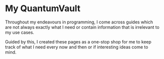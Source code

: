 # My QuantumVault

Throughout my endeavours in programming, I come across guides which are not always exactly what I need or contain information that is irrelevant to my use cases. 

Guided by this, I created these pages as a one-stop shop for me to keep track of what I need every now and then or if interesting ideas come to mind.